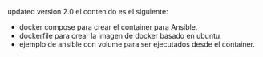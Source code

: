 updated version 2.0
el contenido es el siguiente:
- docker compose para crear el container para Ansible.
- dockerfile para crear la imagen de docker basado en ubuntu.
- ejemplo de ansible con volume para ser ejecutados desde el container.
